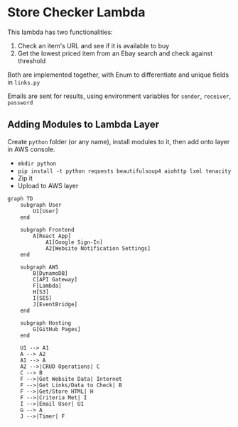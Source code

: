 # Store Checker Lambda

This lambda has two functionalities: 
1. Check an item's URL and see if it is available to buy
2. Get the lowest priced item from an Ebay search and check against threshold

Both are implemented together, with Enum to differentiate and unique fields in `links.py`

Emails are sent for results, using environment variables for `sender`, `receiver`, `password`

## Adding Modules to Lambda Layer

Create `python` folder (or any name), install modules to it, then add onto layer in AWS console.

- `mkdir python`
- `pip install -t python requests beautifulsoup4 aiohttp lxml tenacity`
- Zip it
- Upload to AWS layer

```mermaid
graph TD
    subgraph User
        U1[User]
    end

    subgraph Frontend
        A[React App]
            A1[Google Sign-In]
            A2[Website Notification Settings]
    end

    subgraph AWS
        B[DynamoDB]
        C[API Gateway]
        F[Lambda]
        H[S3]
        I[SES]
        J[EventBridge]
    end

    subgraph Hosting
        G[GitHub Pages]
    end

    U1 --> A1
    A --> A2
    A1 --> A
    A2 -->|CRUD Operations| C
    C --> B
    F -->|Get Website Data| Internet
    F -->|Get Links/Data to Check| B
    F -->|Get/Store HTML| H
    F -->|Criteria Met| I
    I -->|Email User| U1
    G --> A
    J -->|Timer| F
```
